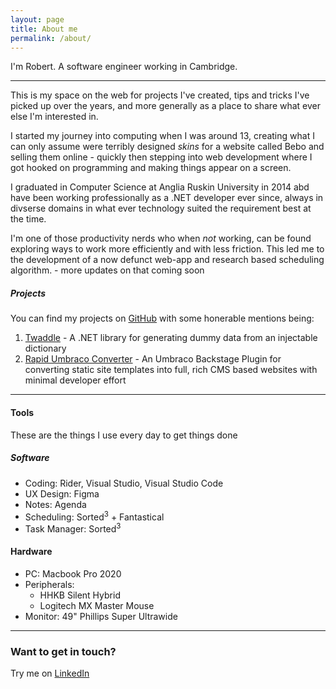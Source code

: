 ```yaml
---
layout: page
title: About me
permalink: /about/
---
```


I'm Robert. A software engineer working in Cambridge.

___

This is my space on the web for projects I've created, tips and tricks I've picked up over the years, and more generally as a place to share what ever else I'm interested in.

I started my journey into computing when I was around 13, creating what I can only assume were terribly designed _skins_ for a website called Bebo and selling them online - quickly then stepping into web development where I got hooked on programming and making things appear on a screen.

I graduated in Computer Science at Anglia Ruskin University in 2014 abd have been working professionally as a .NET developer ever since, always in divserse domains in what ever technology suited the requirement best at the time.

I'm one of those productivity nerds who when _not_ working, can be found exploring ways to work more efficiently and with less friction. This led me to the development of a now defunct web-app and research based scheduling algorithm. - more updates on that coming soon


##### Projects

You can find my projects on [GitHub](https://github.com/RobertBickers) with some honerable mentions being:

1. [Twaddle](https://github.com/RobertBickers/twaddle) - A .NET library for generating dummy data from an injectable dictionary
2. [Rapid Umbraco Converter](https://github.com/RobertBickers/umbraco-rapid-converter) - An Umbraco Backstage Plugin for converting static site templates into full, rich CMS based websites with minimal developer effort

___

#### Tools

These are the things I use every day to get things done

##### Software
- Coding: Rider, Visual Studio, Visual Studio Code
- UX Design: Figma
- Notes: Agenda
- Scheduling: Sorted<sup>3</sup> + Fantastical
- Task Manager: Sorted<sup>3</sup>

#### Hardware
- PC: Macbook Pro 2020
- Peripherals: 
    - HHKB Silent Hybrid 
    - Logitech MX Master Mouse
- Monitor: 49" Phillips Super Ultrawide

___

### Want to get in touch?

Try me on [LinkedIn](https://www.linkedin.com/in/robertbickers/)